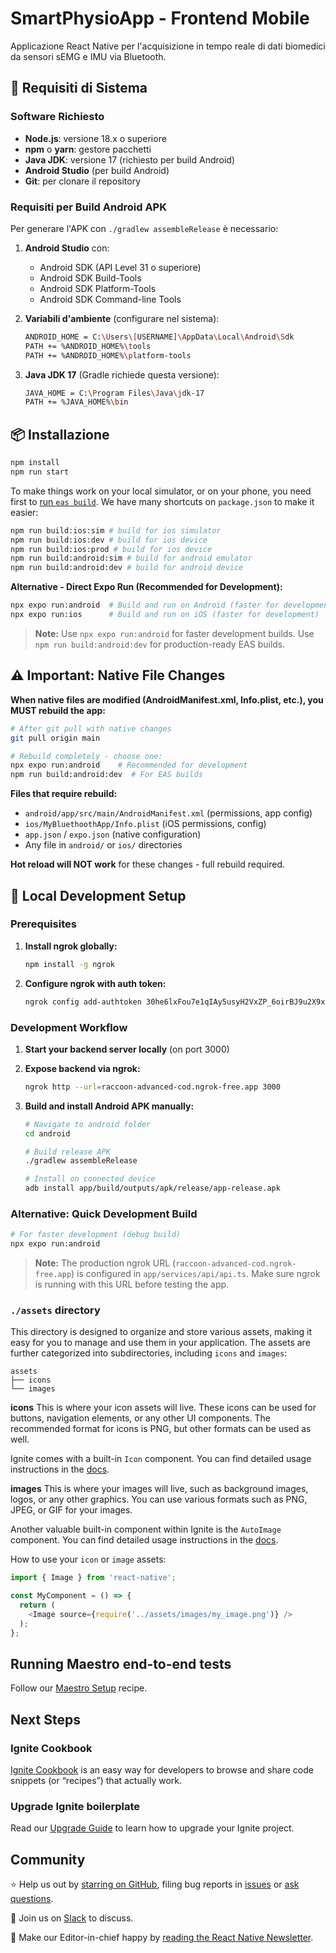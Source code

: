 # SmartPhysioApp - Frontend Mobile

Applicazione React Native per l'acquisizione in tempo reale di dati biomedici da sensori sEMG e IMU via Bluetooth.

## 🚀 Requisiti di Sistema

### Software Richiesto

- **Node.js**: versione 18.x o superiore
- **npm** o **yarn**: gestore pacchetti
- **Java JDK**: versione 17 (richiesto per build Android)
- **Android Studio** (per build Android)
- **Git**: per clonare il repository

### Requisiti per Build Android APK

Per generare l'APK con `./gradlew assembleRelease` è necessario:

1. **Android Studio** con:
   - Android SDK (API Level 31 o superiore)
   - Android SDK Build-Tools
   - Android SDK Platform-Tools
   - Android SDK Command-line Tools

2. **Variabili d'ambiente** (configurare nel sistema):
   ```bash
   ANDROID_HOME = C:\Users\[USERNAME]\AppData\Local\Android\Sdk
   PATH += %ANDROID_HOME%\tools
   PATH += %ANDROID_HOME%\platform-tools
   ```

3. **Java JDK 17** (Gradle richiede questa versione):
   ```bash
   JAVA_HOME = C:\Program Files\Java\jdk-17
   PATH += %JAVA_HOME%\bin
   ```

## 📦 Installazione

```bash
npm install
npm run start
```

To make things work on your local simulator, or on your phone, you need first to [run `eas build`](https://github.com/infinitered/ignite/blob/master/docs/expo/EAS.md). We have many shortcuts on `package.json` to make it easier:

```bash
npm run build:ios:sim # build for ios simulator
npm run build:ios:dev # build for ios device
npm run build:ios:prod # build for ios device
npm run build:android:sim # build for android emulator
npm run build:android:dev # build for android device
```

**Alternative - Direct Expo Run (Recommended for Development):**
```bash
npx expo run:android  # Build and run on Android (faster for development)
npx expo run:ios      # Build and run on iOS (faster for development)
```

> **Note:** Use `npx expo run:android` for faster development builds. Use `npm run build:android:dev` for production-ready EAS builds.

## ⚠️ Important: Native File Changes

**When native files are modified (AndroidManifest.xml, Info.plist, etc.), you MUST rebuild the app:**

```bash
# After git pull with native changes
git pull origin main

# Rebuild completely - choose one:
npx expo run:android    # Recommended for development
npm run build:android:dev  # For EAS builds
```

**Files that require rebuild:**
- `android/app/src/main/AndroidManifest.xml` (permissions, app config)
- `ios/MyBluethoothApp/Info.plist` (iOS permissions, config)
- `app.json` / `expo.json` (native configuration)
- Any file in `android/` or `ios/` directories

**Hot reload will NOT work** for these changes - full rebuild required.

## 🚀 Local Development Setup

### Prerequisites
1. **Install ngrok globally:**
   ```bash
   npm install -g ngrok
   ```

2. **Configure ngrok with auth token:**
   ```bash
   ngrok config add-authtoken 30he6lxFou7e1qIAy5usyH2VxZP_6oirBJ9u2X9xJZ2wwne5d
   ```

### Development Workflow

1. **Start your backend server locally** (on port 3000)

2. **Expose backend via ngrok:**
   ```bash
   ngrok http --url=raccoon-advanced-cod.ngrok-free.app 3000
   ```

3. **Build and install Android APK manually:**
   ```bash
   # Navigate to android folder
   cd android
   
   # Build release APK
   ./gradlew assembleRelease
   
   # Install on connected device
   adb install app/build/outputs/apk/release/app-release.apk
   ```

### Alternative: Quick Development Build
```bash
# For faster development (debug build)
npx expo run:android
```

> **Note:** The production ngrok URL (`raccoon-advanced-cod.ngrok-free.app`) is configured in `app/services/api/api.ts`. Make sure ngrok is running with this URL before testing the app.

### `./assets` directory

This directory is designed to organize and store various assets, making it easy for you to manage and use them in your application. The assets are further categorized into subdirectories, including `icons` and `images`:

```tree
assets
├── icons
└── images
```

**icons**
This is where your icon assets will live. These icons can be used for buttons, navigation elements, or any other UI components. The recommended format for icons is PNG, but other formats can be used as well.

Ignite comes with a built-in `Icon` component. You can find detailed usage instructions in the [docs](https://github.com/infinitered/ignite/blob/master/docs/boilerplate/app/components/Icon.md).

**images**
This is where your images will live, such as background images, logos, or any other graphics. You can use various formats such as PNG, JPEG, or GIF for your images.

Another valuable built-in component within Ignite is the `AutoImage` component. You can find detailed usage instructions in the [docs](https://github.com/infinitered/ignite/blob/master/docs/Components-AutoImage.md).

How to use your `icon` or `image` assets:

```typescript
import { Image } from 'react-native';

const MyComponent = () => {
  return (
    <Image source={require('../assets/images/my_image.png')} />
  );
};
```

## Running Maestro end-to-end tests

Follow our [Maestro Setup](https://ignitecookbook.com/docs/recipes/MaestroSetup) recipe.

## Next Steps

### Ignite Cookbook

[Ignite Cookbook](https://ignitecookbook.com/) is an easy way for developers to browse and share code snippets (or “recipes”) that actually work.

### Upgrade Ignite boilerplate

Read our [Upgrade Guide](https://ignitecookbook.com/docs/recipes/UpdatingIgnite) to learn how to upgrade your Ignite project.

## Community

⭐️ Help us out by [starring on GitHub](https://github.com/infinitered/ignite), filing bug reports in [issues](https://github.com/infinitered/ignite/issues) or [ask questions](https://github.com/infinitered/ignite/discussions).

💬 Join us on [Slack](https://join.slack.com/t/infiniteredcommunity/shared_invite/zt-1f137np4h-zPTq_CbaRFUOR_glUFs2UA) to discuss.

📰 Make our Editor-in-chief happy by [reading the React Native Newsletter](https://reactnativenewsletter.com/).
